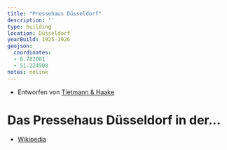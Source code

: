 ```yaml
---
title: "Pressehaus Düsseldorf"
description: ''
type: building
location: Düsseldorf
yearBuild: 1925-1926
geojson:
  coordinates:
  - 6.782081
  - 51.224908
notes: nolink
---
```


* Entworfen von [Tietmann & Haake](https://de.wikipedia.org/wiki/Tietmann_%26_Haake)

# Das Pressehaus Düsseldorf in der...
* [Wikipedia](https://de.wikipedia.org/wiki/Ehemaliges_Pressehaus_D%C3%BCsseldorf)
